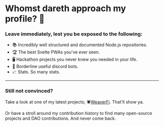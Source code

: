 # Whomst dareth approach my profile? :anger:

### Leave immediately, lest you be exposed to the following:

- :books: Incredibly well structured and documented Node.js repositories.
- :trophy: The best Svelte PWAs you've ever seen.
- :desktop_computer: Hackathon projects you never knew you needed in your life.
- :robot: Borderline useful discord bots.
- :chart_with_upwards_trend: Stats. So many stats.

---

### Still not convinced?

Take a look at one of my latest projects; :spider:[WeaverFi](https://github.com/WeaverFi). That'll show ya.

Or have a stroll around my contribution history to find many open-source projects and DAO contributions. And never come back.
